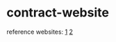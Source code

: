 # contract-website

reference websites: [1](https://owsla.com) [2](http://www.nightbassrecords.com)
